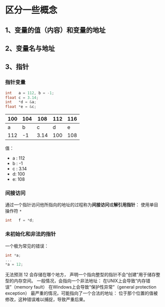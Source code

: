 # 区分一些概念
## 1、变量的值（内容）和变量的地址

## 2、变量名与地址

## 3、指针
### 指针变量
```c
int   a = 112, b = -1;
float c = 3.14;
int   *d = &a;
float *e = &c;
```

| 100 | 104 | 108  | 112 | 116 |
| --- | --- | ---- | --- | --- |
| a   | b   | c    | d   | e   |
| 112 | -1  | 3.14 | 100 | 108 |

值：
- a : 112
- b : -1
- c : 3.14
- d: 100
- e: 108

### 间接访问
通过一个指针访问他所指向的地址的过程称为**间接访问**或**解引用指针**：
使用单目操作符 `*`
```c
int   f = *d;
```

### 未初始化和非法的指针
一个极为常见的错误：
```c
int *a;
...
*a = 12;
```
无法预测 12 会存储在哪个地方，
声明一个指向整型的指针不会“创建”用于储存整型的内存空间。
一般情况，会指向一个非法地址：
	在UNIX上会导致“内存错误”（memory fault）
	在Windows上会导致“保护性异常”（general protection exception）
最严重的情况，可能指向了一个合法的地址：
	位于那个位置的值被修改，这种错误难以捕捉，导致严重后果。